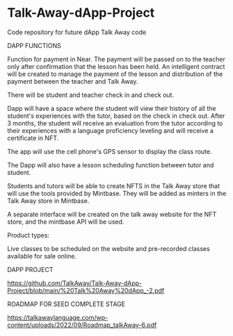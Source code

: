 # Talk-Away-dApp-Project
Code repository for future dApp Talk Away code

DAPP FUNCTIONS 

Function for payment in Near. The payment will be passed on to the teacher only after confirmation that the lesson has been held. An intelligent contract will be created to manage the payment of the lesson and distribution of the payment between the teacher and Talk Away.

There will be student and teacher check in and check out.

Dapp will have a space where the student will view their history of all the student's experiences with the tutor, based on the check in check out. After 3 months, the student will receive an evaluation from the tutor according to their experiences with a language proficiency leveling and will receive a certificate in NFT.

The app will use the cell phone's GPS sensor to display the class route.

The Dapp will also have a lesson scheduling function between tutor and student.

Students and tutors will be able to create NFTS in the Talk Away store that will use the tools provided by Mintbase. They will be added as minters in the Talk Away store in Mintbase.

A separate interface will be created on the talk away website for the NFT store, and the mintbase API will be used.

Product types:

Live classes to be scheduled on the website and pre-recorded classes available for sale online.

DAPP PROJECT 

https://github.com/TalkAway/Talk-Away-dApp-Project/blob/main/%20Talk%20Away%20dApp_-2.pdf

ROADMAP FOR SEED COMPLETE STAGE 

https://talkawaylanguage.com/wp-content/uploads/2022/09/Roadmap_talkAway-6.pdf
